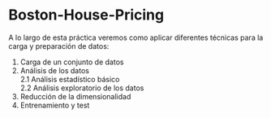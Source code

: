 # Boston-House-Pricing
A lo largo de esta práctica veremos como aplicar diferentes técnicas para la carga y preparación de datos:

 <ol start="1">
  <li>Carga de un conjunto de datos</li>
  <li>Análisis de los datos
  <br>2.1 Análisis estadístico básico
  <br>2.2 Análisis exploratorio de los datos
  <li>Reducción de la dimensionalidad</li>
  <li>Entrenamiento y test</li>
</ol>
